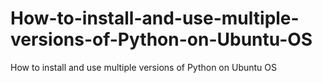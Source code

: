 # How-to-install-and-use-multiple-versions-of-Python-on-Ubuntu-OS
How to install and use multiple versions of Python on Ubuntu OS
